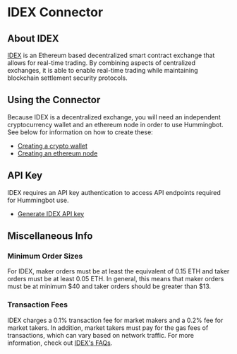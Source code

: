 # IDEX Connector

## About IDEX

[IDEX](https://idex.market) is an Ethereum based decentralized smart contract exchange that allows for real-time trading. By combining aspects of centralized exchanges, it is able to enable real-time trading while maintaining blockchain settlement security protocols.

## Using the Connector

Because IDEX is a decentralized exchange, you will need an independent cryptocurrency wallet and an ethereum node in order to use Hummingbot. See below for information on how to create these:

* [Creating a crypto wallet](/installation/wallet)
* [Creating an ethereum node](/installation/node/node)

## API Key

IDEX requires an API key authentication to access API endpoints required for Hummingbot use.

* [Generate IDEX API key](https://docs.idex.market/#tag/API-Keys)

## Miscellaneous Info

### Minimum Order Sizes

For IDEX, maker orders must be at least the equivalent of 0.15 ETH and taker orders must be at least 0.05 ETH. In general, this means that maker orders must be at minimum $40 and taker orders should be greater than $13.

### Transaction Fees

IDEX charges a 0.1% transaction fee for market makers and a 0.2% fee for market takers. In addition, market takers must pay for the gas fees of transactions, which can vary based on network traffic. For more information, check out [IDEX's FAQs](https://idex.market/faq).
